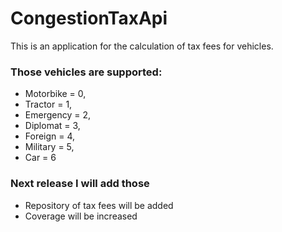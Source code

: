 # CongestionTaxApi
This is an application for the calculation of tax fees for vehicles. 
### Those vehicles are supported:
* Motorbike = 0,
* Tractor = 1,
* Emergency = 2,
* Diplomat = 3,
* Foreign = 4,
* Military = 5,
* Car = 6

### Next release I will add those
* Repository of tax fees will be added
* Coverage will be increased

